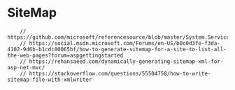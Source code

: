 # SiteMap

        // https://github.com/microsoft/referencesource/blob/master/System.ServiceModel/System/ServiceModel/Syndication/Atom10FeedFormatter.cs
        // https://social.msdn.microsoft.com/Forums/en-US/b0c0d3fe-f3da-4102-9d6b-b1cdc80065bf/how-to-generate-sitemap-for-a-site-to-list-all-the-web-pages?forum=aspgettingstarted
        // https://rehansaeed.com/dynamically-generating-sitemap-xml-for-asp-net-mvc/
        // https://stackoverflow.com/questions/55504758/how-to-write-sitemap-file-with-xmlwriter